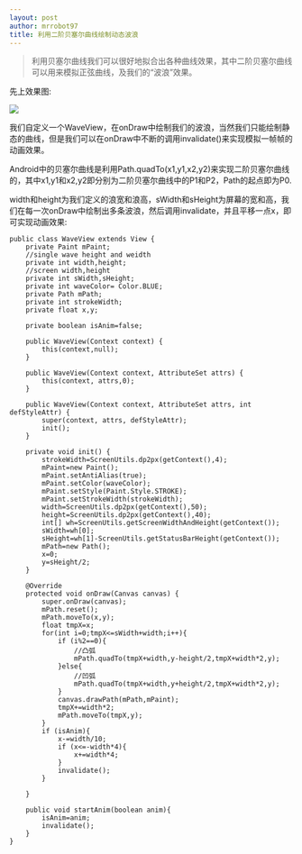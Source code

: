```yaml
---
layout: post
author: mrrobot97
title: 利用二阶贝塞尔曲线绘制动态波浪
---
```


>利用贝塞尔曲线我们可以很好地拟合出各种曲线效果，其中二阶贝塞尔曲线可以用来模拟正弦曲线，及我们的“波浪”效果。

先上效果图:

![](http://ockr1qfi1.bkt.clouddn.com/ezgif.com-video-to-gif.gif)

我们自定义一个WaveView，在onDraw中绘制我们的波浪，当然我们只能绘制静态的曲线，但是我们可以在onDraw中不断的调用invalidate()来实现模拟一帧帧的动画效果。

Android中的贝塞尔曲线是利用Path.quadTo(x1,y1,x2,y2)来实现二阶贝塞尔曲线的，其中x1,y1和x2,y2即分别为二阶贝塞尔曲线中的P1和P2，Path的起点即为P0.

width和height为我们定义的浪宽和浪高，sWidth和sHeight为屏幕的宽和高，我们在每一次onDraw中绘制出多条波浪，然后调用invalidate，并且平移一点x，即可实现动画效果:

```
public class WaveView extends View {
    private Paint mPaint;
    //single wave height and weidth
    private int width,height;
    //screen width,height
    private int sWidth,sHeight;
    private int waveColor= Color.BLUE;
    private Path mPath;
    private int strokeWidth;
    private float x,y;

    private boolean isAnim=false;

    public WaveView(Context context) {
        this(context,null);
    }

    public WaveView(Context context, AttributeSet attrs) {
        this(context, attrs,0);
    }

    public WaveView(Context context, AttributeSet attrs, int defStyleAttr) {
        super(context, attrs, defStyleAttr);
        init();
    }

    private void init() {
        strokeWidth=ScreenUtils.dp2px(getContext(),4);
        mPaint=new Paint();
        mPaint.setAntiAlias(true);
        mPaint.setColor(waveColor);
        mPaint.setStyle(Paint.Style.STROKE);
        mPaint.setStrokeWidth(strokeWidth);
        width=ScreenUtils.dp2px(getContext(),50);
        height=ScreenUtils.dp2px(getContext(),40);
        int[] wh=ScreenUtils.getScreenWidthAndHeight(getContext());
        sWidth=wh[0];
        sHeight=wh[1]-ScreenUtils.getStatusBarHeight(getContext());
        mPath=new Path();
        x=0;
        y=sHeight/2;
    }

    @Override
    protected void onDraw(Canvas canvas) {
        super.onDraw(canvas);
        mPath.reset();
        mPath.moveTo(x,y);
        float tmpX=x;
        for(int i=0;tmpX<=sWidth+width;i++){
            if (i%2==0){
                //凸弧
                mPath.quadTo(tmpX+width,y-height/2,tmpX+width*2,y);
            }else{
                //凹弧
                mPath.quadTo(tmpX+width,y+height/2,tmpX+width*2,y);
            }
            canvas.drawPath(mPath,mPaint);
            tmpX+=width*2;
            mPath.moveTo(tmpX,y);
        }
        if (isAnim){
            x-=width/10;
            if (x<=-width*4){
                x+=width*4;
            }
            invalidate();
        }

    }

    public void startAnim(boolean anim){
        isAnim=anim;
        invalidate();
    }
}
```
